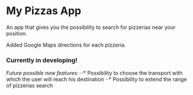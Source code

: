 My Pizzas App
====================

An app that gives you the possibility to search for pizzerias near your position.  
  
Added Google Maps directions for each pizzeria.

### Currently in developing!
_Future possible new features:_
⋅⋅* Possibility to choose the transport with which the user will reach his destination
⋅⋅* Possibility to extend the range of pizzerias search

